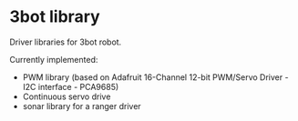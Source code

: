 3bot library
============


Driver libraries for 3bot robot.

Currently implemented:
- PWM library (based on Adafruit 16-Channel 12-bit PWM/Servo Driver - I2C interface - PCA9685)
- Continuous servo drive
- sonar library for a ranger driver
